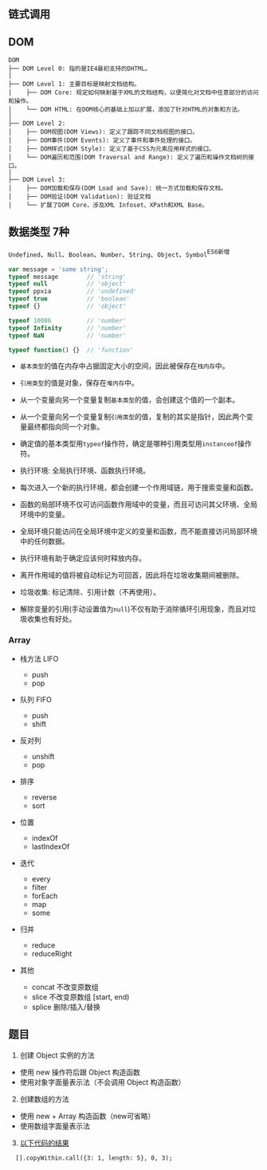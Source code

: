 ## 链式调用


## DOM

```
DOM
├── DOM Level 0: 指的是IE4最初支持的DHTML。
│
├── DOM Level 1: 主要目标是映射文档结构。
│    ├── DOM Core: 规定如何映射基于XML的文档结构，以便简化对文档中任意部分的访问和操作。
│    └── DOM HTML: 在DOM核心的基础上加以扩展，添加了针对HTML的对象和方法。
│
├── DOM Level 2:
│    ├── DOM视图(DOM Views): 定义了跟踪不同文档视图的接口。
│    ├── DOM事件(DOM Events): 定义了事件和事件处理的接口。
│    ├── DOM样式(DOM Style): 定义了基于CSS为元素应用样式的接口。
│    └── DOM遍历和范围(DOM Traversal and Range): 定义了遍历和操作文档树的接口。
│
├── DOM Level 3:
│    ├── DOM加载和保存(DOM Load and Save): 统一方式加载和保存文档。
│    ├── DOM验证(DOM Validation): 验证文档
│    └── 扩展了DOM Core，涉及XML Infoset、XPath和XML Base。
```

## 数据类型 7种

`Undefined`、`Null`、`Boolean`、`Number`、`String`、`Object`、`Symbol`<sup>ES6新增</sup>

```javascript
var message = 'some string';
typeof message        // 'string'
typeof null           // 'object'
typeof ppxia          // 'undefined'
typeof true           // 'boolean'
typeof {}             // 'object'

typeof 10086          // 'number'
typeof Infinity       // 'number'
typeof NaN            // 'number'

typeof function() {}  // 'function'

```

* `基本类型`的值在内存中占据固定大小的空间，因此被保存在`栈内存`中。
* `引用类型`的值是对象，保存在`堆内存`中。
* 从一个变量向另一个变量复制`基本类型`的值，会创建这个值的一个副本。
* 从一个变量向另一个变量复制`引用类型`的值，复制的其实是指针，因此两个变量最终都指向同一个对象。
* 确定值的基本类型用`typeof`操作符，确定是哪种引用类型用`instanceof`操作符。


* 执行环境: 全局执行环境、函数执行环境。
* 每次进入一个新的执行环境，都会创建一个作用域链，用于搜索变量和函数。
* 函数的局部环境不仅可访问函数作用域中的变量，而且可访问其父环境、全局环境中的变量。
* 全局环境只能访问在全局环境中定义的变量和函数，而不能直接访问局部环境中的任何数据。
* 执行环境有助于确定应该何时释放内存。


* 离开作用域的值将被自动标记为可回首，因此将在垃圾收集期间被删除。
* 垃圾收集: 标记清除、引用计数（不再使用）。
* 解除变量的引用(手动设置值为`null`)不仅有助于消除循环引用现象，而且对垃圾收集也有好处。

### Array

* 栈方法 LIFO
  * push
  * pop

* 队列 FIFO
  * push
  * shift

* 反对列
  * unshift
  * pop

* 排序
  * reverse
  * sort

* 位置
  * indexOf
  * lastIndexOf

* 迭代
  * every
  * filter
  * forEach
  * map
  * some

* 归并
  * reduce
  * reduceRight

* 其他
  * concat 不改变原数组
  * slice  不改变原数组 [start, end)
  * splice 删除/插入/替换


## 题目

1. 创建 Object 实例的方法
  * 使用 new 操作符后跟 Object 构造函数
  * 使用对象字面量表示法（不会调用 Object 构造函数）

2. 创建数组的方法
  * 使用 new + Array 构造函数（new可省略）
  * 使用数组字面量表示法

3. [以下代码的结果](http://jsrun.net/uuhKp/edit)
  ```
    [].copyWithin.call({3: 1, length: 5}, 0, 3);
  ```

